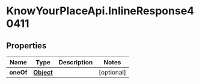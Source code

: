 # KnowYourPlaceApi.InlineResponse40411

## Properties

| Name      | Type                              | Description | Notes      |
| --------- | --------------------------------- | ----------- | ---------- |
| **oneOf** | [**Object**](Object.md) |             | [optional] |
